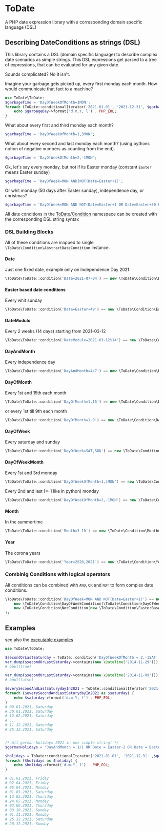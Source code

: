 # ToDate

A PHP date expression library with a corresponding domain specific language (DSL)

## Describing DateConditions as strings (DSL)

This library contains a DSL (domain specific language) to describe complex date scenarios as simple strings. 
This DSL expressions get parsed to a tree of expressions, that can be evaluated for any given date.

Sounds complicated? No it isn't.

Imagine your garbage gets picked up, every first monday each month. How would communicate that fact to a machine?

```php
use ToDate\ToDate;
$garbageTime = 'DayOfWeekOfMonth=1MON';
foreach (ToDate::conditionalIterator('2021-01-01', '2021-12-31', $garbageTime) as $garbageDay) {
    echo $garbageDay->format('d.m.Y, l') . PHP_EOL;
}
```
What about every first and third monday each month?
```php
$garbageTime = 'DayOfWeekOfMonth=1,3MON';
```
What about every second and last monday each month? (using pythons notion of negative numbers as counting from the end).
```php
$garbageTime = 'DayOfWeekOfMonth=2,-1MON';
```
Ok, let's say every monday, but not if its Easter monday (constant `Easter` means Easter sunday) 
```php
$garbageTime = 'DayOfWeek=MON AND(NOT(Date=Easter+1)';
```
Or whit monday (50 days after Easter sunday), independence day, or christmas?
```php
$garbageTime = 'DayOfWeek=MON AND NOT(Date=Easter+1 OR Date=Easter+50 OR DayAndMonth=04/07 OR DayAndMonth=25/12 OR DayAndMonth=26/12)';
```

All date conditions in the  [ToDate/Condition](src/ToDate/Condition) namespace can be created with the corresponding DSL string syntax 

### DSL Building Blocks

All of these conditions are mapped to single `\ToDate\Condition\AbstractDateCondition` instance. 

#### Date

Just one fixed date, example only on Independence Day 2021

```php
\ToDate\ToDate::condition('Date=2021-07-04') == new \ToDate\Condition\DateCondition(new DateTime('2021-07-04'));
```

#### Easter based date conditions

Every whit sunday

```php
\ToDate\ToDate::condition('Date=Easter+49') == new \ToDate\Condition\EasterBasedCondition(\ToDate\Condition\EasterBasedCondition::WHIT_SUNDAY /* or 49 */);
```

#### DateModulo

Every 2 weeks (14 days) starting from 2021-03-12

```php
\ToDate\ToDate::condition('DateModule=2021-03-12%14') == new \ToDate\Condition\DateModuloOffsetCondition(new DateTime('2021-03-12'), 14);
```

#### DayAndMonth

Every independence day

```php
\ToDate\ToDate::condition('DayAndMonth=4/7') == new \ToDate\Condition\DayAndMonthCondition(4,7);
```

#### DayOfMonth

Every 1st and 15th each month

```php
\ToDate\ToDate::condition('DayOfMonth=1,15') == new \ToDate\Condition\DayOfMonthCondition([1,15]);
```

or every 1st till 9th each month

```php
\ToDate\ToDate::condition('DayOfMonth=1-9') == new \ToDate\Condition\DayOfMonthCondition([1,2,3,4,5,6,7,8,9]);
```

#### DayOfWeek

Every saturday and sunday
```php
\ToDate\ToDate::condition('DayOfWeek=SAT,SUN') == new \ToDate\Condition\DayOfWeekCondition([\ToDate\Condition\DayOfWeekCondition::SAT, \ToDate\Condition\DayOfWeekCondition::SUN]);
```


#### DayOfWeekMonth

Every 1st and 3rd monday
```php
\ToDate\ToDate::condition('DayOfWeekOfMonth=1,3MON') == new \ToDate\Condition\DayOfWeekOfMonthCondition([1,3], \ToDate\Condition\DayOfWeekCondition::MON);
```

Every 2nd and last (=-1 like in python) monday
```php
\ToDate\ToDate::condition('DayOfWeekOfMonth=2,-1MON') == new \ToDate\Condition\DayOfWeekOfMonthCondition([1,3], \ToDate\Condition\DayOfWeekCondition::MON);
```

#### Month

In the summertime 
```php
\ToDate\ToDate::condition('Month=3-10') == new \ToDate\Condition\MonthCondition([3,4,5,6,7,8,9,10]);
```

#### Year

The corona years 
```php
\ToDate\ToDate::condition('Year=2020,2021') == new \ToDate\Condition\YearCondition([2020,2021]);
```

### Combinig Conditions with logical operators

All conditions can be combined with `AND`, `OR` and `NOT` to form complex date conditions.

```php
\ToDate\ToDate::condition('DayOfWeek=MON AND NOT(Date=Easter+1)') == new \ToDate\Condition\IntersectionCondition(
    new \ToDate\Condition\DayOfWeekCondition(\ToDate\Condition\DayOfWeekCondition::MON),
    new \ToDate\Condition\NotCondition(new \ToDate\Condition\EasterBasedCondition(1))
);
```

## Examples

see also the [executable examples](examples)

```php
use ToDate\ToDate;

$secondOrLastSaturday = ToDate::condition('DayOfWeekOfMonth = 2,-1SAT');
var_dump($secondOrLastSaturday->contains(new \DateTime('2014-11-29')));
# bool(true)

var_dump($secondOrLastSaturday->contains(new \DateTime('2014-11-09')));
# bool(false)

$everySecondAndLastSaturydayIn2021 = ToDate::conditionalIterator('2021-01-01', '2021-12-31', $secondOrLastSaturday);
foreach ($everySecondAndLastSaturydayIn2021 as $saturday) {
    echo $saturday->format('d.m.Y, l') . PHP_EOL;
}
# 09.01.2021, Saturday
# 30.01.2021, Saturday
# 13.02.2021, Saturday
# ...
# 11.12.2021, Saturday
# 25.12.2021, Saturday


/* All german holidays 2021 in one simple string! */
$germanHolidays = 'DayAndMonth = 1/1 OR Date = Easter-2 OR Date = Easter+1 OR DayAndMonth = 1/5 OR Date = Easter+39 OR Date = Easter+50 OR Date = Easter+60 OR DayAndMonth = 3/10 OR DayAndMonth = 1/11 OR DayAndMonth = 25/12 OR DayAndMonth = 26/12';

$holidays = ToDate::conditionalIterator('2021-01-01', '2021-12-31' ,$germanHolidays);
foreach ($holidays as $holiday) {
    echo $holiday->format('d.m.Y, l') . PHP_EOL;
}

# 01.01.2021, Friday
# 02.04.2021, Friday
# 05.04.2021, Monday
# 01.05.2021, Saturday
# 13.05.2021, Thursday
# 24.05.2021, Monday
# 03.06.2021, Thursday
# 03.10.2021, Sunday
# 01.11.2021, Monday
# 25.12.2021, Saturday
# 26.12.2021, Sunday
```
